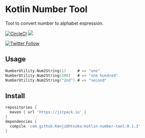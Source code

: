 # Kotlin Number Tool

Tool to convert number to alphabet expression.

[![CircleCI](https://circleci.com/gh/KenjiOhtsuka/kotlin-number-tool/tree/master.svg?style=svg)](https://circleci.com/gh/KenjiOhtsuka/kotlin-number-tool/tree/master) [![](https://jitpack.io/v/KenjiOhtsuka/kotlin-number-tool.svg)](https://jitpack.io/#KenjiOhtsuka/kotlin-number-tool)

[![Twitter Follow](https://img.shields.io/twitter/follow/escamilloIII.svg?style=social)](https://twitter.com/escamilloIII)

## Usage

```kotlin
NumberUtility.Num2String(1)     # => "one"
NumberUtility.Num2String(100)   # => "one hundred"
NumberUtility.Num2String("2nd") # => "second"
```

## Install

```groovy
repositories {
  maven { url 'https://jitpack.io' }
}
dependencies {
  compile 'com.github.KenjiOhtsuka:kotlin-number-tool:0.1.3'
}
```
